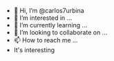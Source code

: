 - 👋 Hi, I’m @carlos7urbina
- 👀 I’m interested in ...
- 🌱 I’m currently learning ...
- 💞️ I’m looking to collaborate on ...
- 📫 How to reach me ...
- It's interesting

<!---
carlos7urbina/carlos7urbina is a ✨ special ✨ repository because its `README.md` (this file) appears on your GitHub profile.
You can click the Preview link to take a look at your changes.
--->
